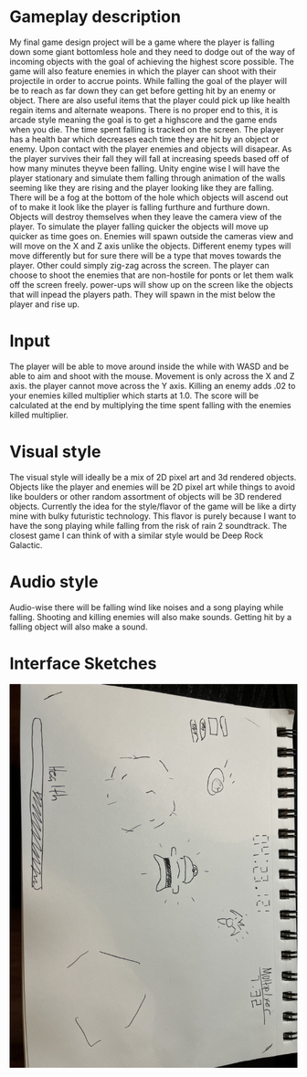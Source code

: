 # Gameplay description 
My final game design project will be a game where the player is falling down some giant bottomless hole and they need to dodge out of the way of incoming objects with the goal of achieving the highest score possible. The game will also feature enemies in which the player can shoot with their projectile in order to accrue points. While falling the goal of the player will be to reach as far down they can get before getting hit by an enemy or object. There are also useful items that the player could pick up like health regain items and alternate weapons. There is no proper end to this, it is arcade style meaning the goal is to get a highscore and the game ends when you die. The time spent falling is tracked on the screen. The player has a health bar which decreases each time they are hit by an object or enemy. Upon contact with the player enemies and objects will disapear. As the player survives their fall they will fall at increasing speeds based off of how many minutes theyve been falling.
Unity engine wise I will have the player stationary and simulate them falling through animation of the walls seeming like they are rising and the player looking like they are falling. There will be a fog at the bottom of the hole which objects will ascend out of to make it look like the player is falling furthure and furthure down. Objects will destroy themselves when they leave the camera view of the player. To simulate the player falling quicker the objects will move up quicker as time goes on. 
Enemies will spawn outside the cameras view and will move on the X and Z axis unlike the objects. Different enemy types will move differently but for sure there will be a type that moves towards the player. Other could simply zig-zag across the screen. The player can choose to shoot the enemies that are non-hostile for ponts or let them walk off the screen freely.
power-ups will show up on the screen like the objects that will inpead the players path. They will spawn in the mist below the player and rise up.

# Input
The player will be able to move around inside the while with WASD and be able to aim and shoot with the mouse. Movement is only across the X and Z axis. the player cannot move across the Y axis. Killing an enemy adds .02 to your enemies killed multiplier which starts at 1.0. The score will be calculated at the end by multiplying the time spent falling with the enemies killed multiplier.

# Visual style
The visual style will ideally be a mix of 2D pixel art and 3d rendered objects. Objects like the player and enemies will be 2D pixel art while things to avoid like boulders or other random assortment of objects will be 3D rendered objects. Currently the idea for the style/flavor of the game will be like a dirty mine with bulky futuristic technology. This flavor is purely because I want to have the song playing while falling from the risk of rain 2 soundtrack. The closest game I can think of with a similar style would be Deep Rock Galactic.

# Audio style
Audio-wise there will be falling wind like noises and a song playing while falling. Shooting and killing enemies will also make sounds. Getting hit by a falling object will also make a sound.

# Interface Sketches

![Interface Sketches](https://github.com/ErikMelchers/csc470-fall2023/blob/main/assignments/final/Interface_Sketch.jpg)






